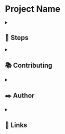 
# Project Name

<!-- --- DEPLOYMENT STATUS CODE ---

Deployment Status: [![Deploy to Heroku](https://github.com/hassanaftab93/REPO-NAME/actions/workflows/main.yml/badge.svg?branch=main)](https://github.com/hassanaftab93/REPO-NAME/actions/workflows/main.yml)

-->
<!-- --- FORMAT OF MARK DOWN WITH COLLAPSIBLE MENU ---
<details>
  <summary>
    <h2>
      
    </h2>
  </summary>

</details>
-->
<!---------------------------------------- SECTION DIVIDER ---------------------------------------->
<!--
<details>
  <summary>
    <h2>
      🛠 SubTopic: What to Explain / Dry Runs etc.
    </h2>
  </summary>

  - Subtopic Detail 1
  - Subtopic Detail 2
</details>
-->
<!---------------------------------------- SECTION DIVIDER ---------------------------------------->
<details>
  <summary>
    <h2>
      📑 Steps
    </h2>
  </summary>
  Clone this Repo

  ```bash
  git clone https://github.com/hassanaftab93/YOUTUBE-DOWNLOADER.git
  ```

  Create a Virtual Environment for this Project

  ```bash
  python -m venv venv
  ```

  Activate Virtual Environment for this Project

  Windows:
  ```bash
  source venv/Scripts/activate
  ```
  Linux:
  ```bash
  source ./venv/bin/activate
  ```

  Install the Required Libraries

  ```bash
  pip install -r requirements.txt
  ```

  Update the PyTube package to the latest release

  ```bash
  python -m pip install --upgrade pytube
  python3 -m pip install git+https://github.com/pytube/pytube
  ```

  Run the File 'yt.sh'

  ```bash
    sh yt.sh
  ```
</details>

<!---------------------------------------- SECTION DIVIDER ---------------------------------------->
<details>
  <summary>
    <h2>
      📚 Contributing
    </h2>
  </summary>

  Click here to learn more about: [Contributions](./docs/CONTRIBUTING.md)
</details>

<!---------------------------------------- SECTION DIVIDER ---------------------------------------->
<details>
  <summary>
    <h2>
      ✒️ Author
    </h2>
  </summary>

  <!--
  Add More Contributors/Authors here using the following line of code:
  - [@username](https://www.github.com/username)
  -->

  - [@hassanaftab93](https://www.github.com/hassanaftab93)

</details>

<!---------------------------------------- SECTION DIVIDER ---------------------------------------->
<details>
  <summary>
    <h2>
      🔗 Links
    </h2>
  </summary>

<!--

  Add your links here in the table below:
  Remove my Table and use your own links.

  |Type|Link|
  |:--:|:--:|
  |Portfolio| PORTFOLIO_LINK_HERE |
  |LinkedIn| LINKEDIN_LINK_HERE |

-->

  |Type|Link|
  |:--:|:--:|
  | Portfolio | [![portfolio](https://img.shields.io/badge/my_portfolio-000?style=for-the-badge&logo=ko-fi&logoColor=white)](https://linktr.ee/hassanaftab) |
  | LinkedIn | [![linkedin](https://img.shields.io/badge/linkedin-0A66C2?style=for-the-badge&logo=linkedin&logoColor=white)](https://www.linkedin.com/in/hassanaftab93/) |
</details>

<!---------------------------------------- SECTION DIVIDER ---------------------------------------->

